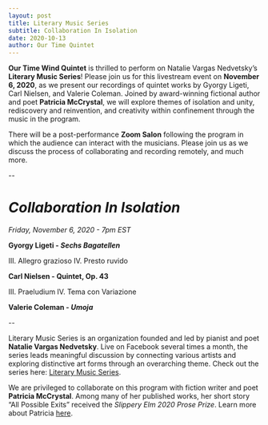 ```yaml
---
layout: post
title: Literary Music Series
subtitle: Collaboration In Isolation
date: 2020-10-13 
author: Our Time Quintet
---
```


<b>Our Time Wind Quintet</b> is thrilled to perform on Natalie Vargas Nedvetsky’s <b>Literary Music Series</b>! Please join us for this livestream event on <b>November 6, 2020</b>, as we present our recordings of quintet works by Gyorgy Ligeti, Carl Nielsen, and Valerie Coleman.  Joined by award-winning fictional author and poet <b>Patricia McCrystal</b>, we will explore themes of isolation and unity, rediscovery and reinvention, and creativity within confinement through the music in the program. 

There will be a post-performance <b>Zoom Salon</b> following the program in which the audience can interact with the musicians. Please join us as we discuss the process of collaborating and recording remotely, and much more. 

--
<h1><i>Collaboration In Isolation</i></h1>

<i>Friday, November 6, 2020 - 7pm EST </i>

<b>Gyorgy Ligeti - <i>Sechs Bagatellen</i></b>

III. Allegro grazioso
IV. Presto ruvido

<b>Carl Nielsen - Quintet, Op. 43</b>

III. Praeludium
IV. Tema con Variazione

<b>Valerie Coleman - <i>Umoja</i></b>

--


Literary Music Series is an organization founded and led by pianist and poet <b>Natalie Vargas Nedvetsky</b>. Live on Facebook several times a month, the series leads meaningful discussion by connecting various artists and exploring distinctive art forms through an overarching theme. 
Check out the series here: <a href="https://www.literarymusic.org/">Literary Music Series</a>.

We are privileged to collaborate on this program with fiction writer and poet <b>Patricia McCrystal</b>. Among many of her published works, her short story “All Possible Exits” received the <i>Slippery Elm 2020 Prose Prize</i>. 
Learn more about Patricia <a href="http://www.patriciamccrystal.com">here</a>. 


